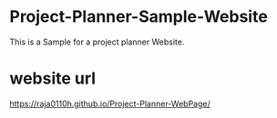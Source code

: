 # Project-Planner-Sample-Website


This is a Sample for a project planner Website.
  
# website url  

https://raja0110h.github.io/Project-Planner-WebPage/
  


